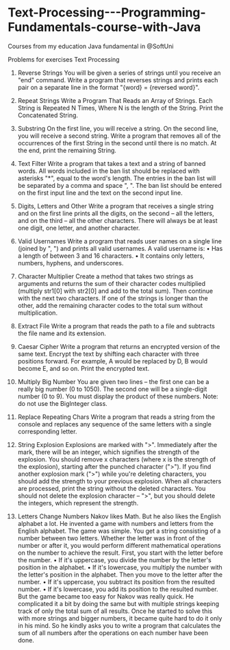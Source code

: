 # Text-Processing---Programming-Fundamentals-course-with-Java
Courses from my education Java fundamental  in @SoftUni


Problems for exercises Text Processing

1.	Reverse Strings
You will be given a series of strings until you receive an "end" command. Write a program that reverses strings and prints each pair on a separate line in the format "{word} = {reversed word}".
2.	Repeat Strings
Write a Program That Reads an Array of Strings. Each String is Repeated N Times, Where N is the length of the String. Print the Concatenated String.

3.	Substring
On the first line, you will receive a string. On the second line, you will receive a second string. Write a program that removes all of the occurrences of the first String in the second until there is no match. At the end, print the remaining String.
4.	Text Filter
Write a program that takes a text and a string of banned words. All words included in the ban list should be replaced with asterisks "*", equal to the word's length. The entries in the ban list will be separated by a comma and space ", ".
The ban list should be entered on the first input line and the text on the second input line. 
5.	Digits, Letters and Other
Write a program that receives a single string and on the first line prints all the digits, on the second – all the letters, and on the third – all the other characters. There will always be at least one digit, one letter, and another character.
6.	Valid Usernames
Write a program that reads user names on a single line (joined by ", ") and prints all valid usernames. 
A valid username is:
•	Has a length of between 3 and 16 characters.
•	It contains only letters, numbers, hyphens, and underscores.
7.	Character Multiplier
Create a method that takes two strings as arguments and returns the sum of their character codes multiplied (multiply str1[0] with str2[0] and add to the total sum). Then continue with the next two characters. If one of the strings is longer than the other, add the remaining character codes to the total sum without multiplication.
8.	Extract File
Write a program that reads the path to a file and subtracts the file name and its extension.
9.	Caesar Cipher
Write a program that returns an encrypted version of the same text. Encrypt the text by shifting each character with three positions forward. For example, A would be replaced by D, B would become E, and so on. Print the encrypted text.
10.	Multiply Big Number
You are given two lines – the first one can be a really big number (0 to 1050). The second one will be a single-digit number (0 to 9). You must display the product of these numbers.
Note: do not use the BigInteger class.
11.	Replace Repeating Chars
Write a program that reads a string from the console and replaces any sequence of the same letters with a single corresponding letter.
12.	String Explosion
Explosions are marked with ">". Immediately after the mark, there will be an integer, which signifies the strength of the explosion.
You should remove x characters (where x is the strength of the explosion), starting after the punched character (">").
If you find another explosion mark (">") while you're deleting characters, you should add the strength to your previous explosion.
When all characters are processed, print the string without the deleted characters. 
You should not delete the explosion character – ">", but you should delete the integers, which represent the strength.
13.	Letters Change Numbers
Nakov likes Math. But he also likes the English alphabet a lot. He invented a game with numbers and letters from the English alphabet. The game was simple. You get a string consisting of a number between two letters. Whether the letter was in front of the number or after it, you would perform different mathematical operations on the number to achieve the result.
First, you start with the letter before the number. 
•	If it's uppercase, you divide the number by the letter's position in the alphabet. 
•	If it's lowercase, you multiply the number with the letter's position in the alphabet. 
Then you move to the letter after the number. 
•	If it's uppercase, you subtract its position from the resulted number.
•	If it's lowercase, you add its position to the resulted number.
But the game became too easy for Nakov was really quick. He complicated it a bit by doing the same but with multiple strings keeping track of only the total sum of all results. Once he started to solve this with more strings and bigger numbers, it became quite hard to do it only in his mind. So he kindly asks you to write a program that calculates the sum of all numbers after the operations on each number have been done.



